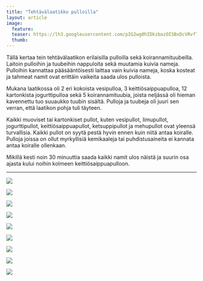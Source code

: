 ```yaml
---
title: "Tehtävälaatikko pulloilla"
layout: article
image:
  feature:
  teaser: https://lh3.googleusercontent.com/pIG2wg0hIDkzbazOISBxDcVRvfTMKWacY_vCGwIma3x1FPgH3h4SrwMzitmXWxGdy0969TL5m4kFom1CQ1DpxfHmjJ-MC6SZz5YhmoHWw-WeaXm-KanHQuhKgCI84ybBhJaHGssbX6JvQ3ncNH-zGxGOiAYAP0odHZ4VwGu4Cyi9V3uT9dWE8UaxdFQary8JK44t6RMCYIRdYxWSR_tYqieGS4UwF1qbasI7uDWASGD9qQKtsenGMJL-lOTDP5bhO7Fr12Ij7ImlHXVXQs3WzUkg52sKtErxrnMv2ehgP_c8c2atYUuwn3BhGOLZ3msD6DBTDgqWMcndSkKtFRA5DJG7O-0_GVTFg-x7J36wbQ0PB08XsUrfF3Xbrr9Arxh-r2QwofIC9jCW40kzGuQti9WCXVPf1EwoqNqffjfa1C9Ek0xwFqPS3X_Z67F4rLc_CEYCtWNM7zdCT2VycV4DSKZLlupdwy1kNhHhuSDgQYR232vpm2FustO6AQByboaJBw6AoSo6Xd_Uh69gPSUuTX1ilonlHneEX4-WL0XSU_U=w245
  thumb:
---
```


Tällä kertaa tein tehtävälaatikon erilaisilla pulloilla sekä koirannamituubeilla. Laitoin pulloihin ja tuubeihin nappuloita sekä muutamia kuivia nameja. Pulloihin kannattaa pääsääntöisesti laittaa vain kuivia nameja, koska kosteat ja tahmeat namit ovat erittäin vaikeita saada ulos pulloista.

Mukana laatikossa oli 2 eri kokoista vesipulloa, 3 keittiösaippuapulloa, 12 kartonkista jogurttipulloa sekä 5 koirannamituubia, joista neljässä oli hieman kavennettu tuo suuaukko tuubin sisältä. Pulloja ja tuubeja oli juuri sen verran, että laatikon pohja tuli täyteen.

Kaikki muoviset tai kartonkiset pullot, kuten vesipullot, limupullot, jogurttipullot, keittiösaippuapullot, ketsuppipullot ja mehupullot ovat yleensä turvallisia. Kaikki pullot on syytä pestä hyvin ennen kuin niitä antaa koiralle. Pulloja joissa on ollut myrkyllisiä kemikaaleja tai puhdistusaineita ei kannata antaa koiralle ollenkaan.

Mikillä kesti noin 30 minuuttia saada kaikki namit ulos näistä ja suurin osa ajasta kului noihin kolmeen keittiösaippuapulloon.

---

[![](https://lh3.googleusercontent.com/9wvwRqf9rl2Fv55pg-UJFjGdxt1ztUV0_harLAz-5F5MQiH29XE_fyzdk7wW2qu2bPKi8ylYtRtAqYqH2Y-5VEilplj3PZd0Ua2VZF3KiQwhlAi64zwp7QSbtdgplu5SHCRL352rXTIdxmmVuio7SVyx4bgKNOR3TGBw4oB6d6uD4oebC6TNwhvvSgSZq75BWjoWaiqLfaMXIlsF3py3HDPMyajrZLK2UEgUFqzfhc_B1vwggRZeHzz41xRjc4jHEbpjmGQ0ACaWXpTKV4WbCVCO7HbPQbbB9kWmuSNkfoP_jCs8bKMC-jOxEpYOXP4ssHbR2sofMXSF9TWTFmhOperm3dQMXrw-T9ZAdoL02w2q2WLG7EKLV0gO6QFA_yvIGjzveYjXBF6SfCA1-t9Ckw0v25OWq60uNC0dbEEZIU0dcY1Anmc7NRrdV1nQx8khcUFQaGJz6iGXD9bhnx8gft910-cYAEagKiRPJtMVTVI2dCyJFofdqY9oJ2GlQUEkeIwO8_Lb4umzNcPCP80rfgtQWszbJj-KQmojiqY3CPY=w800)](https://lh3.googleusercontent.com/9wvwRqf9rl2Fv55pg-UJFjGdxt1ztUV0_harLAz-5F5MQiH29XE_fyzdk7wW2qu2bPKi8ylYtRtAqYqH2Y-5VEilplj3PZd0Ua2VZF3KiQwhlAi64zwp7QSbtdgplu5SHCRL352rXTIdxmmVuio7SVyx4bgKNOR3TGBw4oB6d6uD4oebC6TNwhvvSgSZq75BWjoWaiqLfaMXIlsF3py3HDPMyajrZLK2UEgUFqzfhc_B1vwggRZeHzz41xRjc4jHEbpjmGQ0ACaWXpTKV4WbCVCO7HbPQbbB9kWmuSNkfoP_jCs8bKMC-jOxEpYOXP4ssHbR2sofMXSF9TWTFmhOperm3dQMXrw-T9ZAdoL02w2q2WLG7EKLV0gO6QFA_yvIGjzveYjXBF6SfCA1-t9Ckw0v25OWq60uNC0dbEEZIU0dcY1Anmc7NRrdV1nQx8khcUFQaGJz6iGXD9bhnx8gft910-cYAEagKiRPJtMVTVI2dCyJFofdqY9oJ2GlQUEkeIwO8_Lb4umzNcPCP80rfgtQWszbJj-KQmojiqY3CPY=s0)

[![](https://lh3.googleusercontent.com/cxminXxZio6nnqoOa7kMUftjS_tDz3fWkW8njAWrOEv3wKwYK07o5UpelnG2Ku6vLVJPnTcxyjflOr7J9FEgbFwqEkC63NQohCscHODppbSPY6hnmlJuRR2T4WmrjpHNY_rbtxfCQ5P04BzKy3gPWx7Z_jUY_pifJdLySJC7JHrQASeyOrXvKr_4OSTvzmTpiOs4afcWkjALnergqOqauAx-gD1tpiw5-VLgvV3RF3IGXrl4FeKTl7A_ds2cAI9rBHZMVGOoiYpSq02svQ5mSdSQub3C3tewUpcWKUvWc4EqpuBmstYS__OAyt8nknC41qwHCZ8zJXu_3yCUuNvL2KzPmMH3esZt4IhaX2YfWLYGE5YLcoSwpE16cYkRzJp_q8z-mdHnt4CdVX5V7lfqqaVKLMYuMvSpfNPga1KobXMxl4OT9SsnzR_BN4OurTMZqgC_p256MTzshzXTd5CTlSXLMvgcrlSWhDZ3XF7UZGXeWPlnW0ibNO8dRZl89SOz5x24av-haGDZSiauB_k6BnKv0zHHFK71Y_lFctfvrn4=w800)](https://lh3.googleusercontent.com/cxminXxZio6nnqoOa7kMUftjS_tDz3fWkW8njAWrOEv3wKwYK07o5UpelnG2Ku6vLVJPnTcxyjflOr7J9FEgbFwqEkC63NQohCscHODppbSPY6hnmlJuRR2T4WmrjpHNY_rbtxfCQ5P04BzKy3gPWx7Z_jUY_pifJdLySJC7JHrQASeyOrXvKr_4OSTvzmTpiOs4afcWkjALnergqOqauAx-gD1tpiw5-VLgvV3RF3IGXrl4FeKTl7A_ds2cAI9rBHZMVGOoiYpSq02svQ5mSdSQub3C3tewUpcWKUvWc4EqpuBmstYS__OAyt8nknC41qwHCZ8zJXu_3yCUuNvL2KzPmMH3esZt4IhaX2YfWLYGE5YLcoSwpE16cYkRzJp_q8z-mdHnt4CdVX5V7lfqqaVKLMYuMvSpfNPga1KobXMxl4OT9SsnzR_BN4OurTMZqgC_p256MTzshzXTd5CTlSXLMvgcrlSWhDZ3XF7UZGXeWPlnW0ibNO8dRZl89SOz5x24av-haGDZSiauB_k6BnKv0zHHFK71Y_lFctfvrn4=s0)

[![](https://lh3.googleusercontent.com/hxyakVXDjeuLhpd4gNxh37mT3-43nfUbfgXUwL2Pf9OmCI4SddV0gygv7S0AB9T5O_w2gFF3MefweLmY-HA41AeAt3Pzj9g6rqIq940TNwL93R2bcjivabG0m_6vIg3otk5ChjGjBu7o4N9LWq3Xkhn2WYzBErohhG8m8I-Dn-RJ1uXtJh6bTWzR_EkYIMZmn-1BgQVr9JbzlDG0zvScBgyMVAXdSx2vptUBjUx9SfyFiIDDNkNAHz-4v-TXy-DexlAGrcGkKsWVsqxzH6qMi2LbIsQAsNie9s40poV7wkPtEE4FOeFTJ2VlkVpi4OC7aT33ehI44jPkR_Z3RPBZN0ksG1o4n1zZ8bLmrr_zL6KCtx_d3PCwcQiRwRVGNZiFXZZJILqled5S3KbRXlREaX2HPhXXz4igJRU8VUgL9FRgPLkjxj5b2pzOpSJ4KLbm-u3Fb9pSnbtYVUxQSGvS9WD21udAC9Vnh_5rv7Ay4OF4WMQGV6l-8HC2UM1HjRIao_9y0YpXXXL2Fw0vpHUPsEyuqQ-j5aPcMssZj51kM2E=w800)](https://lh3.googleusercontent.com/hxyakVXDjeuLhpd4gNxh37mT3-43nfUbfgXUwL2Pf9OmCI4SddV0gygv7S0AB9T5O_w2gFF3MefweLmY-HA41AeAt3Pzj9g6rqIq940TNwL93R2bcjivabG0m_6vIg3otk5ChjGjBu7o4N9LWq3Xkhn2WYzBErohhG8m8I-Dn-RJ1uXtJh6bTWzR_EkYIMZmn-1BgQVr9JbzlDG0zvScBgyMVAXdSx2vptUBjUx9SfyFiIDDNkNAHz-4v-TXy-DexlAGrcGkKsWVsqxzH6qMi2LbIsQAsNie9s40poV7wkPtEE4FOeFTJ2VlkVpi4OC7aT33ehI44jPkR_Z3RPBZN0ksG1o4n1zZ8bLmrr_zL6KCtx_d3PCwcQiRwRVGNZiFXZZJILqled5S3KbRXlREaX2HPhXXz4igJRU8VUgL9FRgPLkjxj5b2pzOpSJ4KLbm-u3Fb9pSnbtYVUxQSGvS9WD21udAC9Vnh_5rv7Ay4OF4WMQGV6l-8HC2UM1HjRIao_9y0YpXXXL2Fw0vpHUPsEyuqQ-j5aPcMssZj51kM2E=s0)

[![](https://lh3.googleusercontent.com/HBAaP-URmNM55E0jjy_62x_s7jgZiU91UU8_0WYnKMIF7w5mCE2kWGGUBhk26tglevvjYl6ucZfpdxWl9FrvegWVgSclhiWp6nyrZvaukyY9-7P3gjaqF1HKIiV3s6GN-klBdYnbo6PpODGlSIaIP4vwAcu7y3efhe2fPHRWw4z_oSktE6jXHWrY-aG0witpQRdZDgqjTCNV-Sxlbtqtpwr5zyUXvdiRUY9uMl4eUrAwhJbHTZ3mD-g74b_gX2M2dL_KBso6qvoRczc3AQPA9Ap-V98kYiQalSqSRAXOPwYmdX0kIPzBuoOAUpgNDcM8qKQ6OGTLd0cRkcvYPYcD9alKZxnrFzpEExz5OPZMUPKqxJ73k2kgdM8Tqg-8Ezbz853kJ9Wa77lErCp2DLwuektWggZ-SZri9kh5oF3eIGTqpIZQmFrWF53m5MIWcWc86EGDCB5fnQeGfEZlSLZo6ietduZ8Vf6MlYxhr51w-MYZvV2FjoMpYGNaqD_6s7UsFad4LVGx3ejGVGj60zUnNiJFq4HMnfFtI9imerUSgvk=w800)](https://lh3.googleusercontent.com/HBAaP-URmNM55E0jjy_62x_s7jgZiU91UU8_0WYnKMIF7w5mCE2kWGGUBhk26tglevvjYl6ucZfpdxWl9FrvegWVgSclhiWp6nyrZvaukyY9-7P3gjaqF1HKIiV3s6GN-klBdYnbo6PpODGlSIaIP4vwAcu7y3efhe2fPHRWw4z_oSktE6jXHWrY-aG0witpQRdZDgqjTCNV-Sxlbtqtpwr5zyUXvdiRUY9uMl4eUrAwhJbHTZ3mD-g74b_gX2M2dL_KBso6qvoRczc3AQPA9Ap-V98kYiQalSqSRAXOPwYmdX0kIPzBuoOAUpgNDcM8qKQ6OGTLd0cRkcvYPYcD9alKZxnrFzpEExz5OPZMUPKqxJ73k2kgdM8Tqg-8Ezbz853kJ9Wa77lErCp2DLwuektWggZ-SZri9kh5oF3eIGTqpIZQmFrWF53m5MIWcWc86EGDCB5fnQeGfEZlSLZo6ietduZ8Vf6MlYxhr51w-MYZvV2FjoMpYGNaqD_6s7UsFad4LVGx3ejGVGj60zUnNiJFq4HMnfFtI9imerUSgvk=s0)

[![](https://lh3.googleusercontent.com/pk6Q7ElJN4TLj16A6ISVQAUlW4thddM3BL_noyh1vjKrcgk-WujLKDyZsYZovPeiqFlA52BX1VAlQ9d-s5ySvuONs0tjsoR9Fne2SxGa3POn-sJLfBvUXvOfwRDZLz3bTwcvk6hZlFEuxvbPKTe-33y3OWOr371W393wBTJqctdZbckizTZZ_DQNxgIqH313QfRGvdAtTp1TpzOlHPmsy2kJqIwFCbFLc63U1WNqNyJft5-A8u-j0NeJ5ZUWruOfwH_CmqHfJQvBzLC9ssj8pOSdwxDWMecZ6o5O0FHY1KWT-DT0SC8hlR6-AQEq1g1N4_BSpMUgDveVe5c8WPUDbtTsV6xWxXWc-enA1azP4jxzLMuUoVj2MJv_eaO5gWjnta3_vSP-JzmZqkFpBSSEfT0GzDpOoQA1VccZXTkjpo0o7Jy9BOehphsXqSlNxAtvtUGIe2w90yuDrtBdm8DMQ612XlLqe0CmhQJ5wXPmJ5vzMiEBQDeOGjnfLxjXsATy-p3W-TzuLrpKNgXu7Mucp-2IISLAseB51yTr-NGyY68=w800)](https://lh3.googleusercontent.com/pk6Q7ElJN4TLj16A6ISVQAUlW4thddM3BL_noyh1vjKrcgk-WujLKDyZsYZovPeiqFlA52BX1VAlQ9d-s5ySvuONs0tjsoR9Fne2SxGa3POn-sJLfBvUXvOfwRDZLz3bTwcvk6hZlFEuxvbPKTe-33y3OWOr371W393wBTJqctdZbckizTZZ_DQNxgIqH313QfRGvdAtTp1TpzOlHPmsy2kJqIwFCbFLc63U1WNqNyJft5-A8u-j0NeJ5ZUWruOfwH_CmqHfJQvBzLC9ssj8pOSdwxDWMecZ6o5O0FHY1KWT-DT0SC8hlR6-AQEq1g1N4_BSpMUgDveVe5c8WPUDbtTsV6xWxXWc-enA1azP4jxzLMuUoVj2MJv_eaO5gWjnta3_vSP-JzmZqkFpBSSEfT0GzDpOoQA1VccZXTkjpo0o7Jy9BOehphsXqSlNxAtvtUGIe2w90yuDrtBdm8DMQ612XlLqe0CmhQJ5wXPmJ5vzMiEBQDeOGjnfLxjXsATy-p3W-TzuLrpKNgXu7Mucp-2IISLAseB51yTr-NGyY68=s0)

[![](https://lh3.googleusercontent.com/p0n5Sc4POIIeIGhK-Mbg9TdoxdBAsEVNYkDDL6uBtz73M8Elp19WYQsOK5vGdrK--XAZyM6oXZ1JRFd5vjIQrX9ozSksz3TVA8LX5b21x67xfRU2VJ0H7uyyxIG-k46N3GMZxYGOzSeY-pYMWgKGhoFX4fnG8nBphXgNwlAQNRCxfREV5P3_AtcQJtGchSeATOYy1oW_fyBoSt3yXQSgxh8n3VjJrhoP_zmmDWCcfhooEiTPoUSThhC_8Ky8qcHAnxsc9lWBKLopGajdVr3KJgKawejmlXrshU6T9RJIon2e4-Xb2DMVtJ81zUBukj0Gghl6ttczbyBZNDZRhzqvVFar7FV90qFCviFQMkNh2yjKtEYOtoPl1z4IZlGQuDDlXUvRdPsu7L4QzJbSIuagFCTpuiT7j44viHSUH3b-imyv_nD4dwJDCg_Dbi2qer8VKH8NnDd3j5mmlSt4hFMdGZEjkclAbrWmWgRpP3jW7xCzOalStp7YlSkigAtXdjOf1asy_Dk2kHKbW_e22JLjl2J23cVXOukM4suJX_9aARQ=w800)](https://lh3.googleusercontent.com/p0n5Sc4POIIeIGhK-Mbg9TdoxdBAsEVNYkDDL6uBtz73M8Elp19WYQsOK5vGdrK--XAZyM6oXZ1JRFd5vjIQrX9ozSksz3TVA8LX5b21x67xfRU2VJ0H7uyyxIG-k46N3GMZxYGOzSeY-pYMWgKGhoFX4fnG8nBphXgNwlAQNRCxfREV5P3_AtcQJtGchSeATOYy1oW_fyBoSt3yXQSgxh8n3VjJrhoP_zmmDWCcfhooEiTPoUSThhC_8Ky8qcHAnxsc9lWBKLopGajdVr3KJgKawejmlXrshU6T9RJIon2e4-Xb2DMVtJ81zUBukj0Gghl6ttczbyBZNDZRhzqvVFar7FV90qFCviFQMkNh2yjKtEYOtoPl1z4IZlGQuDDlXUvRdPsu7L4QzJbSIuagFCTpuiT7j44viHSUH3b-imyv_nD4dwJDCg_Dbi2qer8VKH8NnDd3j5mmlSt4hFMdGZEjkclAbrWmWgRpP3jW7xCzOalStp7YlSkigAtXdjOf1asy_Dk2kHKbW_e22JLjl2J23cVXOukM4suJX_9aARQ=s0)

[![](https://lh3.googleusercontent.com/9c81GevymwB7aJ0CGLVBU7HlkSf-XYfEPuiO04T8Zt2E9jRCMKwsQsTjTXwPypDVprfYI4NfNKZkT-xgyNnL8n0QMil3Cu42zbS26lR_W123i-p2UJU0L1bTZmWJUntBgB3Moq2IIthI7mhx10KALC0iwWsdZpOw_fg_2CyZWk3HtIDmp7qMZ173jbR_z4Kpv3Ee0CNUdNDXVyfVycDmtEeuVX26FvB9c0Ux1_8A1rJLpeQYG5cSJHTN0yXUgPD0IwXX64Lapq1TsN3ztlkRWqJ2n2TU13XqKHuAYZXicv67wkLBOf0oGGmSCR7c_QAVfXG2KXTSET-NVda8OFPfbs64VIjRrc2rcfwbFyX4aSK0QhdMNdSz9IVTAE6ByRJtN6cDTTE3aYsVAYcY2u_N_51jWUmHL50vYQxWocMRqfZmkupJWGg2e5HjdaUg-xi8eJPJ0KHU0eQj_awXkKEVU0dTaul5KC6Cs30Gv8NYTg8XAPJceeMzxLA9n6c9Hom-COHlJ-b2LsY8ECi0yeqAVl0tzkDRTc92X3yMzFHHHM4=w800)](https://lh3.googleusercontent.com/9c81GevymwB7aJ0CGLVBU7HlkSf-XYfEPuiO04T8Zt2E9jRCMKwsQsTjTXwPypDVprfYI4NfNKZkT-xgyNnL8n0QMil3Cu42zbS26lR_W123i-p2UJU0L1bTZmWJUntBgB3Moq2IIthI7mhx10KALC0iwWsdZpOw_fg_2CyZWk3HtIDmp7qMZ173jbR_z4Kpv3Ee0CNUdNDXVyfVycDmtEeuVX26FvB9c0Ux1_8A1rJLpeQYG5cSJHTN0yXUgPD0IwXX64Lapq1TsN3ztlkRWqJ2n2TU13XqKHuAYZXicv67wkLBOf0oGGmSCR7c_QAVfXG2KXTSET-NVda8OFPfbs64VIjRrc2rcfwbFyX4aSK0QhdMNdSz9IVTAE6ByRJtN6cDTTE3aYsVAYcY2u_N_51jWUmHL50vYQxWocMRqfZmkupJWGg2e5HjdaUg-xi8eJPJ0KHU0eQj_awXkKEVU0dTaul5KC6Cs30Gv8NYTg8XAPJceeMzxLA9n6c9Hom-COHlJ-b2LsY8ECi0yeqAVl0tzkDRTc92X3yMzFHHHM4=s0)

[![](https://lh3.googleusercontent.com/SYHXvo0kiAQuX7qUx0VUGeAp-IzRVL92U_zBN1Ia5ngaJwt1q-aXgsELhCTMvZoiHTe8B63ReEwajQvIRP061lxcgOZBGPF9P6FfBTaw4zvt2Rz7JzxLNzWNxhFle1TolqifwfiIuNWu0E_edaePoTik5SpqLl3s-bycPOj6ZxnSdR7FZnsIXiHxDP35OWBCTVXr4I5DBQhc4uRIlUrj4W-LoVanKvYzVFobcTIBv6ggNtmUlvGrCyaRdEcUaAVx2VDacI0GLl5L3z6GiQPADik-EcYJTtV7tHdMNWfitFlWdSIHWsgr0JJ9mVNRlvDKlwiS8DVm0FKL8a_UzZovYUEpS_ubgIws0-Df9hI6ZpbhRDEKe_NF6pYInw28faHh80dhiMdktEB4-0j65fkn0e_ae0QNwITVhDas1WOZiYkdlzBGZITYg57QmXye6099KDvhYYR7KCD-INU1wabH_5eakiU3XDk5HLojEQTrvsG-uTiD-xQb2vqXmgjT4nRHNRRMsX3H4kbLdP5q6jhZHxEPWeKoUQn814iPm2Mz-L8=w800)](https://lh3.googleusercontent.com/SYHXvo0kiAQuX7qUx0VUGeAp-IzRVL92U_zBN1Ia5ngaJwt1q-aXgsELhCTMvZoiHTe8B63ReEwajQvIRP061lxcgOZBGPF9P6FfBTaw4zvt2Rz7JzxLNzWNxhFle1TolqifwfiIuNWu0E_edaePoTik5SpqLl3s-bycPOj6ZxnSdR7FZnsIXiHxDP35OWBCTVXr4I5DBQhc4uRIlUrj4W-LoVanKvYzVFobcTIBv6ggNtmUlvGrCyaRdEcUaAVx2VDacI0GLl5L3z6GiQPADik-EcYJTtV7tHdMNWfitFlWdSIHWsgr0JJ9mVNRlvDKlwiS8DVm0FKL8a_UzZovYUEpS_ubgIws0-Df9hI6ZpbhRDEKe_NF6pYInw28faHh80dhiMdktEB4-0j65fkn0e_ae0QNwITVhDas1WOZiYkdlzBGZITYg57QmXye6099KDvhYYR7KCD-INU1wabH_5eakiU3XDk5HLojEQTrvsG-uTiD-xQb2vqXmgjT4nRHNRRMsX3H4kbLdP5q6jhZHxEPWeKoUQn814iPm2Mz-L8=s0)

[![](https://lh3.googleusercontent.com/ejGpca8y5_md3AbuzpzVJw6Vd-9yzwDGXto9OB_gby3g66WDKl_j8PQptlhNlkp3AD5uyHWir9qX8WoUG8XP3iKJjTewsbq0iJYOQw25saeHSvK7JBAhH2d8jV0aGjfxp834Z2Co6p0fAxuNAJMMfeNnpitvoPIn670FoM7R3cepnCjvu3oxcMGAOLAGEUlHak3lFOByBF-dC64SkhNMCPg6Y611vlYw9l3iAkeh2BqxW63NYjNFUBBNblJBDAy4VRgzsfOxlxgyNbYpV__Gm2xs8TIKQSv5FTLNsx0Jd8PcLkY9cpmDmJYyQVriaWF8WR2WykLcdPaDudHjZRMIx2-qV-x60nzm_gxm-KXd27daoKrTTPgs9Jb-Qpg1tkg9kNvw2LwSSFz1wFzP0Rre4nNWyI1WxsNH0QWsEF0sWadKSZAk-8zCS3_0RVsLMPKsOjMGfN9d_kYOztYxg1A6aUSlNYYtWGyXy5f_YWzzmkka5njTzLaIhj1LYg3OFTEzH7sr6dA1SP0v3_6-v9NRtTFnv8tqJARHwwFev5NZtTg=w800)](https://lh3.googleusercontent.com/ejGpca8y5_md3AbuzpzVJw6Vd-9yzwDGXto9OB_gby3g66WDKl_j8PQptlhNlkp3AD5uyHWir9qX8WoUG8XP3iKJjTewsbq0iJYOQw25saeHSvK7JBAhH2d8jV0aGjfxp834Z2Co6p0fAxuNAJMMfeNnpitvoPIn670FoM7R3cepnCjvu3oxcMGAOLAGEUlHak3lFOByBF-dC64SkhNMCPg6Y611vlYw9l3iAkeh2BqxW63NYjNFUBBNblJBDAy4VRgzsfOxlxgyNbYpV__Gm2xs8TIKQSv5FTLNsx0Jd8PcLkY9cpmDmJYyQVriaWF8WR2WykLcdPaDudHjZRMIx2-qV-x60nzm_gxm-KXd27daoKrTTPgs9Jb-Qpg1tkg9kNvw2LwSSFz1wFzP0Rre4nNWyI1WxsNH0QWsEF0sWadKSZAk-8zCS3_0RVsLMPKsOjMGfN9d_kYOztYxg1A6aUSlNYYtWGyXy5f_YWzzmkka5njTzLaIhj1LYg3OFTEzH7sr6dA1SP0v3_6-v9NRtTFnv8tqJARHwwFev5NZtTg=s0)
